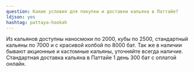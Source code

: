 ```yaml
---
question: Какие условия для покупки и доставки кальяна в Паттайе?
ldjson: yes 
hashtag: pattaya-hookah
---
```


Из кальянов доступны наносмоки по 2000, кубы по 2500, стандартный кальяны по 7000 и с красивой колбой по 8000 бат. Так же в наличии бывают акционные и кастомные кальяны, уточняйте всегда наличие. Стандартная доставка кальяна в Паттайе 1 день 300 бат с оплатой онлайн.
